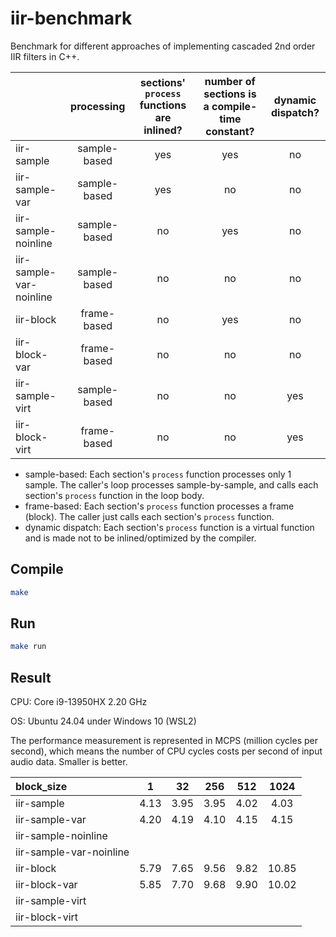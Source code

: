 # iir-benchmark

Benchmark for different approaches of implementing cascaded 2nd order IIR filters in C++.

|                         | processing   | sections' `process` functions are inlined? | number of sections is a compile-time constant? | dynamic dispatch? |
| :---------------------- | :----------: | :----------------------------------------: | :--------------------------------------------: | :---------------: |
| iir-sample              | sample-based | yes                                        | yes                                            | no                |
| iir-sample-var          | sample-based | yes                                        | no                                             | no                |
| iir-sample-noinline     | sample-based | no                                         | yes                                            | no                |
| iir-sample-var-noinline | sample-based | no                                         | no                                             | no                |
| iir-block               | frame-based  | no                                         | yes                                            | no                |
| iir-block-var           | frame-based  | no                                         | no                                             | no                |
| iir-sample-virt         | sample-based | no                                         | no                                             | yes               |
| iir-block-virt          | frame-based  | no                                         | no                                             | yes               |

* sample-based: Each section's `process` function processes only 1 sample. The caller's loop processes sample-by-sample, and calls each section's `process` function in the loop body.
* frame-based: Each section's `process` function processes a frame (block). The caller just calls each section's `process` function.
* dynamic dispatch: Each section's `process` function is a virtual function and is made not to be inlined/optimized by the compiler.

## Compile

```sh
make
```

## Run

```sh
make run
```

## Result

CPU: Core i9-13950HX 2.20 GHz

OS: Ubuntu 24.04 under Windows 10 (WSL2)

The performance measurement is represented in MCPS (million cycles per second), which means the number of CPU cycles costs per second of input audio data. Smaller is better.

| block\_size              | 1      | 32     | 256    | 512    | 1024   |
| :----------------------- | :----: | :----: | :----: | :----: | :----: |
| iir-sample               | 4.13   | 3.95   | 3.95   | 4.02   | 4.03   |
| iir-sample-var           | 4.20   | 4.19   | 4.10   | 4.15   | 4.15   |
| iir-sample-noinline      |        |        |        |        |        |
| iir-sample-var-noinline  |        |        |        |        |        |
| iir-block                | 5.79   | 7.65   | 9.56   | 9.82   | 10.85  |
| iir-block-var            | 5.85   | 7.70   | 9.68   | 9.90   | 10.02  |
| iir-sample-virt          |        |        |        |        |        |
| iir-block-virt           |        |        |        |        |        |
